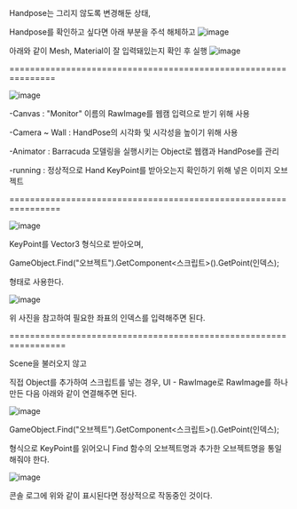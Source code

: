 Handpose는 그리지 않도록 변경해둔 상태,

Handpose를 확인하고 싶다면 아래 부분을 주석 해체하고
![image](https://github.com/BaekJunehong/Hufs_Capstone/assets/163231781/93fbeae6-2af3-4cdb-bb7b-7369f4e1c5cf)

아래와 같이 Mesh, Material이 잘 입력돼있는지 확인 후 실행
![image](https://github.com/BaekJunehong/Hufs_Capstone/assets/163231781/46ceaa10-b3b3-4a92-8f2c-e70048d90a0f)


===============================================================


![image](https://github.com/BaekJunehong/Hufs_Capstone/assets/163231781/b8bceecf-38bf-4f46-bf6f-19a01b85959b)


-Canvas : "Monitor" 이름의 RawImage를 웹캠 입력으로 받기 위해 사용

-Camera ~ Wall : HandPose의 시각화 및 시각성을 높이기 위해 사용 

-Animator : Barracuda 모델링을 실행시키는 Object로 웹캠과 HandPose를 관리

-running : 정상적으로 Hand KeyPoint를 받아오는지 확인하기 위해 넣은 이미지 오브젝트

================================================================

![image](https://github.com/BaekJunehong/Hufs_Capstone/assets/163231781/5682d6d7-4ba0-44b5-99c0-c06f4fc7908c)

KeyPoint를 Vector3 형식으로 받아오며, 

GameObject.Find("오브젝트").GetComponent<스크립트>().GetPoint(인덱스);

형태로 사용한다.

![image](https://github.com/BaekJunehong/Hufs_Capstone/assets/163231781/f63f025b-fa04-4370-9606-872f4a039514)

위 사진을 참고하여 필요한 좌표의 인덱스를 입력해주면 된다.

=================================================================

Scene을 불러오지 않고 

직접 Object를 추가하여 스크립트를 넣는 경우, UI - RawImage로 RawImage를 하나 만든 다음 아래와 같이 연결해주면 된다.

![image](https://github.com/BaekJunehong/Hufs_Capstone/assets/163231781/acd290a4-292e-4fd5-ad1d-059a182af206)


GameObject.Find("오브젝트").GetComponent<스크립트>().GetPoint(인덱스);

형식으로 KeyPoint를 읽어오니 Find 함수의 오브젝트명과 추가한 오브젝트명을 통일해줘야 한다.


![image](https://github.com/BaekJunehong/Hufs_Capstone/assets/163231781/1ddd3df1-ba95-4fd2-956e-03d4d1967bdd)

콘솔 로그에 위와 같이 표시된다면 정상적으로 작동중인 것이다.


